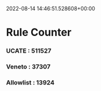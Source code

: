 2022-08-14 14:46:51.528608+00:00
# Rule Counter 
 ### UCATE : 511527

 ### Veneto : 37307

 ### Allowlist : 13924